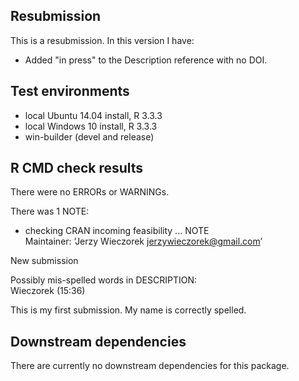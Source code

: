 ## Resubmission
This is a resubmission. In this version I have:

* Added "in press" to the Description reference with no DOI.

## Test environments
* local Ubuntu 14.04 install, R 3.3.3
* local Windows 10 install, R 3.3.3
* win-builder (devel and release)

## R CMD check results
There were no ERRORs or WARNINGs.

There was 1 NOTE:

* checking CRAN incoming feasibility ... NOTE  
Maintainer: ‘Jerzy Wieczorek <jerzywieczorek@gmail.com>’  
  
New submission  
  
Possibly mis-spelled words in DESCRIPTION:  
  Wieczorek (15:36)

This is my first submission. My name is correctly spelled.

## Downstream dependencies
There are currently no downstream dependencies for this package.
